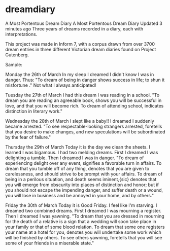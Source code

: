# dreamdiary
A Most Portentous Dream Diary
A Most Portentous Dream Diary
 Updated 3 minutes ago
Three years of dreams recorded in a diary, each with interpretations.

This project was made in Inform 7, with a corpus drawn from over 3700 dream entries in three different Victorian dream diaries found on Project Gutenberg.

Sample:

Monday the 26th of March In my sleep I dreamed I didn't know I was in danger. Thus: "To dream of being in danger shows success in life; to shun it misfortune ." Not what I always anticipated!

Tuesday the 27th of March I had this dream I was reading in a school. "To dream you are reading an agreeable book, shows you will be successful in love, and that you will become rich. To dream of attending school, indicates distinction in literary work."

Wednesday the 28th of March I slept like a baby!! I dreamed I suddenly became arrested. "To see respectable-looking strangers arrested, foretells that you desire to make changes, and new speculations will be subordinated by the fear of failure."

Thursday the 29th of March Today it is the day we clean the sheets. I learned I was bigamous. I had two melding dreams. First I dreamed I was delighting a tumble. Then I dreamed I was in danger. "To dream of experiencing delight over any event, signifies a favorable turn in affairs. To dream that you tumble off of any thing, denotes that you are given to carelessness, and should strive to be prompt with your affairs. To dream of being in a perilous situation, and death seems iminent,{sic} denotes that you will emerge from obscurity into places of distinction and honor; but if you should not escape the impending danger, and suffer death or a wound, you will lose in business and be annoyed in your home, and by others."

Friday the 30th of March Today it is Good Friday. I feel like I'm starving. I dreamed two combined dreams. First I dreamed I was mourning a register. Then I dreamed I was yawning. "To dream that you are dressed in mourning for the death of a relative is a sign that a wedding will soon take place in your family or that of some blood relation. To dream that some one registers your name at a hotel for you, denotes you will undertake some work which will be finished by others. To see others yawning, foretells that you will see some of your friends in a miserable state."
